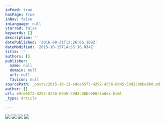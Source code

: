 ```yaml
---
inFeed: true
hasPage: true
inNav: false
inLanguage: null
starred: false
keywords: []
description: ''
datePublished: '2016-08-31T13:26:06.108Z'
dateModified: '2015-10-15T14:55:16.034Z'
title: ''
authors: []
publisher:
  name: null
  domain: null
  url: null
  favicon: null
sourcePath: _posts/2015-10-13-e9ce65f3-4292-4356-8945-59d2c06be0b0.md
author: []
url: e9ce65f3-4292-4356-8945-59d2c06be0b0/index.html
_type: Article

---
```

![](https://the-grid-user-content.s3-us-west-2.amazonaws.com/d1dc6e50-d523-4e3b-af4a-b8142d8e3bde.jpg)
![](https://the-grid-user-content.s3-us-west-2.amazonaws.com/33039352-ea6a-46b6-97aa-03d7322cb54d.jpg)
![](https://the-grid-user-content.s3-us-west-2.amazonaws.com/4c3d0e7f-bc02-46ab-8241-b31538dba33c.jpg)
![](https://the-grid-user-content.s3-us-west-2.amazonaws.com/2a218e02-6651-4ccc-abf8-817f8a7fdd76.jpg)